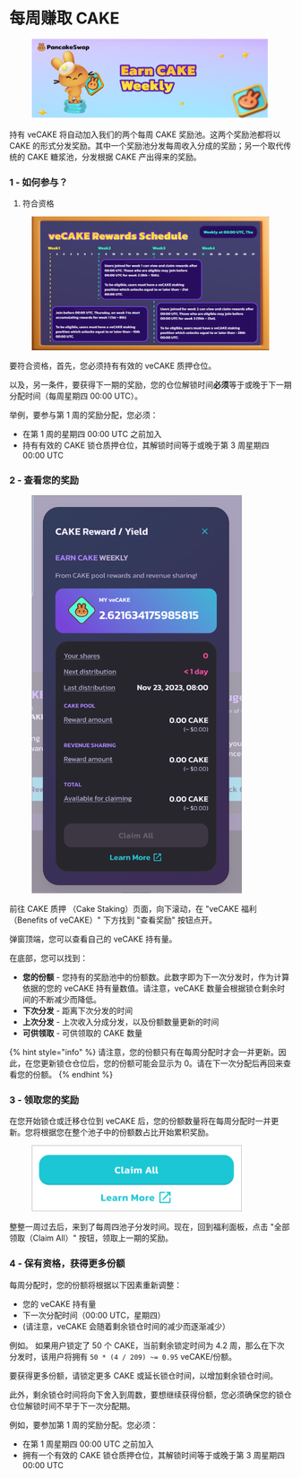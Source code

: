 # 每周赚取 CAKE

<figure><img src="../../../.gitbook/assets/image (3).png" alt=""><figcaption></figcaption></figure>

持有 veCAKE 将自动加入我们的两个每周 CAKE 奖励池。这两个奖励池都将以 CAKE 的形式分发奖励。其中一个奖励池分发每周收入分成的奖励；另一个取代传统的 CAKE 糖浆池，分发根据 CAKE 产出得来的奖励。

### 1 - 如何参与？

1. 符合资格

<figure><img src="../../../.gitbook/assets/image (1) (7).png" alt=""><figcaption></figcaption></figure>

要符合资格，首先，您必须持有有效的 veCAKE 质押仓位。&#x20;

以及，另一条件，要获得下一期的奖励，您的仓位解锁时间**必须**等于或晚于下一期分配时间（每周星期四 00:00 UTC）。

&#x20;举例，要参与第 1 周的奖励分配，您必须：

* 在第 1 周的星期四 00:00 UTC 之前加入&#x20;
* 持有有效的 CAKE 锁仓质押仓位，其解锁时间等于或晚于第 3 周星期四 00:00 UTC

### 2 - 查看您的奖励

<figure><img src="../../../.gitbook/assets/image (2) (6).png" alt="" width="375"><figcaption></figcaption></figure>

前往 CAKE 质押 （Cake Staking）页面，向下滚动，在 "veCAKE 福利（Benefits of veCAKE）" 下方找到 "查看奖励" 按钮点开。&#x20;

弹窗顶端，您可以查看自己的 veCAKE 持有量。

在底部，您可以找到：

* **您的份额** - 您持有的奖励池中的份额数。此数字即为下一次分发时，作为计算依据的您的 veCAKE 持有量数值。请注意，veCAKE 数量会根据锁仓剩余时间的不断减少而降低。
* **下次分发** - 距离下次分发的时间&#x20;
* **上次分发** - 上次收入分成分发，以及份额数量更新的时间&#x20;
* **可供领取** - 可供领取的 CAKE 数量

{% hint style="info" %}
请注意，您的份额只有在每周分配时才会一并更新。因此，在您更新锁仓仓位后，您的份额可能会显示为 0。请在下一次分配后再回来查看您的份额。
{% endhint %}

### 3 - 领取您的奖励

在您开始锁仓或迁移仓位到 veCAKE 后，您的份额数量将在每周分配时一并更新。您将根据您在整个池子中的份额数占比开始累积奖励。

<figure><img src="../../../.gitbook/assets/image (3) (6).png" alt="" width="375"><figcaption></figcaption></figure>

整整一周过去后，来到了每周四池子分发时间。现在，回到福利面板，点击 "全部领取（Claim All）" 按钮，领取上一期的奖励。

### 4 - 保有资格，获得更多份额&#x20;

每周分配时，您的份额将根据以下因素重新调整：&#x20;

* 您的 veCAKE 持有量&#x20;
* 下一次分配时间（00:00 UTC，星期四）
* &#x20;(请注意，veCAKE 会随着剩余锁仓时间的减少而逐渐减少）

例如。 如果用户锁定了 50 个 CAKE，当前剩余锁定时间为 4.2 周，那么在下次分发时，该用户将拥有 `50 * (4 / 209) ~= 0.95` veCAKE/份额。&#x20;

要获得更多份额，请锁定更多 CAKE 或延长锁仓时间，以增加剩余锁仓时间。&#x20;

此外，剩余锁仓时间将向下舍入到周数，要想继续获得份额，您必须确保您的锁仓仓位解锁时间不早于下一次分配期。

例如，要参加第 1 周的奖励分配。您必须：

* 在第 1 周星期四 00:00 UTC 之前加入&#x20;
* 拥有一个有效的 CAKE 锁仓质押仓位，其解锁时间等于或晚于第 3 周星期四 00:00 UTC
